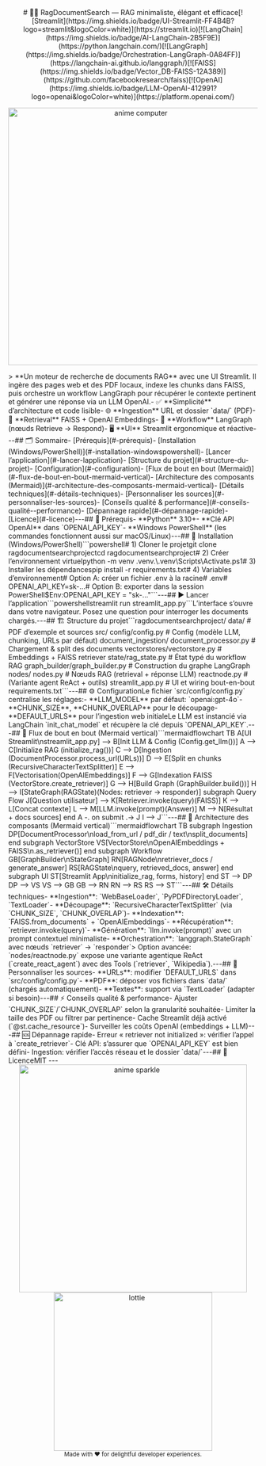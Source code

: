 <div align="center"># 🔎✨ RagDocumentSearch — RAG minimaliste, élégant et efficace[![Streamlit](https://img.shields.io/badge/UI-Streamlit-FF4B4B?logo=streamlit&logoColor=white)](https://streamlit.io)[![LangChain](https://img.shields.io/badge/AI-LangChain-2B5F9E)](https://python.langchain.com/)[![LangGraph](https://img.shields.io/badge/Orchestration-LangGraph-0A84FF)](https://langchain-ai.github.io/langgraph/)[![FAISS](https://img.shields.io/badge/Vector_DB-FAISS-12A389)](https://github.com/facebookresearch/faiss)[![OpenAI](https://img.shields.io/badge/LLM-OpenAI-412991?logo=openai&logoColor=white)](https://platform.openai.com/)<p>  <img src="https://media.tenor.com/ZfGJd9q3Kk0AAAAC/anime-computer.gif" alt="anime computer" width="520"/></p></div>> **Un moteur de recherche de documents RAG** avec une UI Streamlit. Il ingère des pages web et des PDF locaux, indexe les chunks dans FAISS, puis orchestre un workflow LangGraph pour récupérer le contexte pertinent et générer une réponse via un LLM OpenAI.- ✅ **Simplicité** d’architecture et code lisible- 🌐 **Ingestion** URL et dossier `data/` (PDF)- 🧭 **Retrieval** FAISS + OpenAI Embeddings- 🧩 **Workflow** LangGraph (nœuds Retrieve → Respond)- 🖥️ **UI** Streamlit ergonomique et réactive---## 🗂️ Sommaire- [Prérequis](#-prérequis)- [Installation (Windows/PowerShell)](#-installation-windowspowershell)- [Lancer l’application](#-lancer-lapplication)- [Structure du projet](#-structure-du-projet)- [Configuration](#-configuration)- [Flux de bout en bout (Mermaid)](#-flux-de-bout-en-bout-mermaid-vertical)- [Architecture des composants (Mermaid)](#-architecture-des-composants-mermaid-vertical)- [Détails techniques](#-détails-techniques)- [Personnaliser les sources](#-personnaliser-les-sources)- [Conseils qualité & performance](#-conseils-qualité--performance)- [Dépannage rapide](#-dépannage-rapide)- [Licence](#-licence)---## 🔧 Prérequis- **Python** 3.10+- **Clé API OpenAI** dans `OPENAI_API_KEY`- **Windows PowerShell** (les commandes fonctionnent aussi sur macOS/Linux)---## 🚀 Installation (Windows/PowerShell)```powershell# 1) Cloner le projetgit clone <votre-repo> ragdocumentsearchprojectcd ragdocumentsearchproject# 2) Créer l’environnement virtuelpython -m venv .venv.\.venv\Scripts\Activate.ps1# 3) Installer les dépendancespip install -r requirements.txt# 4) Variables d’environnement# Option A: créer un fichier .env à la racine# .env# OPENAI_API_KEY=sk-...# Option B: exporter dans la session PowerShell$Env:OPENAI_API_KEY = "sk-..."```---## ▶️ Lancer l’application```powershellstreamlit run streamlit_app.py```L’interface s’ouvre dans votre navigateur. Posez une question pour interroger les documents chargés.---## 🏗️ Structure du projet```ragdocumentsearchproject/  data/                     # PDF d’exemple et sources  src/    config/config.py        # Config (modèle LLM, chunking, URLs par défaut)    document_ingestion/      document_processor.py # Chargement & split des documents    vectorstores/vectorstore.py  # Embeddings + FAISS retriever    state/rag_state.py      # État typé du workflow RAG    graph_builder/graph_builder.py # Construction du graphe LangGraph    nodes/      nodes.py              # Nœuds RAG (retrieval + réponse LLM)      reactnode.py          # (Variante agent ReAct + outils)  streamlit_app.py          # UI et wiring bout-en-bout  requirements.txt```---## ⚙️ ConfigurationLe fichier `src/config/config.py` centralise les réglages:- **LLM_MODEL** par défaut: `openai:gpt-4o`- **CHUNK_SIZE**, **CHUNK_OVERLAP** pour le découpage- **DEFAULT_URLS** pour l’ingestion web initialeLe LLM est instancié via LangChain `init_chat_model` et récupère la clé depuis `OPENAI_API_KEY`.---## 🔄 Flux de bout en bout (Mermaid vertical)```mermaidflowchart TB    A[UI Streamlit\nstreamlit_app.py] --> B[Init LLM & Config (Config.get_llm())]    A --> C[Initialize RAG (initialize_rag())]    C --> D[Ingestion (DocumentProcessor.process_url(URLs))]    D --> E[Split en chunks (RecursiveCharacterTextSplitter)]    E --> F[Vectorisation(OpenAIEmbeddings)]    F --> G[Indexation FAISS (VectorStore.create_retriever)]    G --> H[Build Graph (GraphBuilder.build())]    H --> I[StateGraph(RAGState)(Nodes: retriever → responder)]    subgraph Query Flow        J[Question utilisateur] --> K[Retriever.invoke(query)(FAISS)]        K --> L[Concat contexte]        L --> M[LLM.invoke(prompt)(Answer)]        M --> N[Résultat + docs sources]    end    A -. on submit .-> J    I --> J```---## 🧱 Architecture des composants (Mermaid vertical)```mermaidflowchart TB    subgraph Ingestion        DP[DocumentProcessor\nload_from_url / pdf_dir / text\nsplit_documents]    end    subgraph VectorStore        VS[VectorStore\nOpenAIEmbeddings + FAISS\n.as_retriever()]    end    subgraph Workflow        GB[GraphBuilder\nStateGraph<RAGState>]        RN[RAGNode\nretriever_docs / generate_answer]        RS[RAGState\nquery, retrieved_docs, answer]    end    subgraph UI        ST[Streamlit App\ninitialize_rag, forms, history]    end    ST --> DP    DP --> VS    VS --> GB    GB --> RN    RN --> RS    RS --> ST```---## 🛠️ Détails techniques- **Ingestion**: `WebBaseLoader`, `PyPDFDirectoryLoader`, `TextLoader`- **Découpage**: `RecursiveCharacterTextSplitter` (via `CHUNK_SIZE`, `CHUNK_OVERLAP`)- **Indexation**: `FAISS.from_documents` + `OpenAIEmbeddings`- **Récupération**: `retriever.invoke(query)`- **Génération**: `llm.invoke(prompt)` avec un prompt contextuel minimaliste- **Orchestration**: `langgraph.StateGraph` avec nœuds `retriever` → `responder`> Option avancée: `nodes/reactnode.py` expose une variante agentique ReAct (`create_react_agent`) avec des Tools (`retriever`, `Wikipedia`).---## 🧩 Personnaliser les sources- **URLs**: modifier `DEFAULT_URLS` dans `src/config/config.py`- **PDF**: déposer vos fichiers dans `data/` (chargés automatiquement)- **Textes**: support via `TextLoader` (adapter si besoin)---## ⚡ Conseils qualité & performance- Ajuster `CHUNK_SIZE`/`CHUNK_OVERLAP` selon la granularité souhaitée- Limiter la taille des PDF ou filtrer par pertinence- Cache Streamlit déjà activé (`@st.cache_resource`)- Surveiller les coûts OpenAI (embeddings + LLM)---## 🆘 Dépannage rapide- Erreur « retriever not initialized »: vérifier l’appel à `create_retriever`- Clé API: s’assurer que `OPENAI_API_KEY` est bien défini- Ingestion: vérifier l’accès réseau et le dossier `data/`---## 📄 LicenceMIT ---<div align="center">  <img src="https://media.tenor.com/4Zx3f6G7W9gAAAAC/anime-stars.gif" alt="anime sparkle" width="460"/>  <br/>  <img src="https://assets-global.website-files.com/5e4c6ab8b06f2b730b3b1bff/6298c0a0989ce5a34cba52d1_lottie-logo-animation.gif" alt="lottie" width="320"/>  <br/>  <sub>Made with ❤️ for delightful developer experiences.</sub></div>
